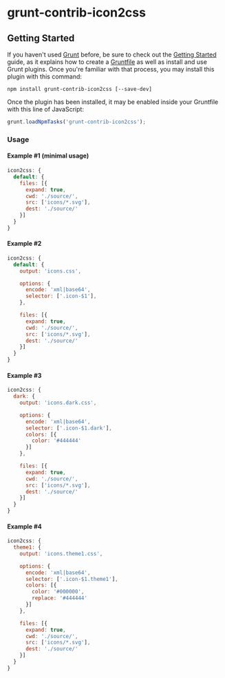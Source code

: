 # grunt-contrib-icon2css

## Getting Started

If you haven't used [Grunt](https://gruntjs.com/) before, be sure to check out the [Getting Started](https://gruntjs.com/getting-started) guide, as it explains how to create a [Gruntfile](https://gruntjs.com/sample-gruntfile) as well as install and use Grunt plugins. Once you're familiar with that process, you may install this plugin with this command:

```shell
npm install grunt-contrib-icon2css [--save-dev]
```

Once the plugin has been installed, it may be enabled inside your Gruntfile with this line of JavaScript:

```js
grunt.loadNpmTasks('grunt-contrib-icon2css');
```

### Usage

#### Example #1 (minimal usage)

```js
icon2css: {
  default: {
    files: [{
      expand: true,
      cwd: './source/',
      src: ['icons/*.svg'],
      dest: './source/'
    }]
  }
}
```

#### Example #2

```js
icon2css: {
  default: {
    output: 'icons.css',

    options: {
      encode: 'xml|base64',
      selector: ['.icon-$1'],
    },

    files: [{
      expand: true,
      cwd: './source/',
      src: ['icons/*.svg'],
      dest: './source/'
    }]
  }
}
```

#### Example #3

```js
icon2css: {
  dark: {
    output: 'icons.dark.css',

    options: {
      encode: 'xml|base64',
      selector: ['.icon-$1.dark'],
      colors: [{
        color: '#444444'
      }]
    },

    files: [{
      expand: true,
      cwd: './source/',
      src: ['icons/*.svg'],
      dest: './source/'
    }]
  }
}
```

#### Example #4

```js
icon2css: {
  theme1: {
    output: 'icons.theme1.css',

    options: {
      encode: 'xml|base64',
      selector: ['.icon-$1.theme1'],
      colors: [{
        color: '#000000',
        replace: '#444444'
      }]
    },

    files: [{
      expand: true,
      cwd: './source/',
      src: ['icons/*.svg'],
      dest: './source/'
    }]
  }
}
```